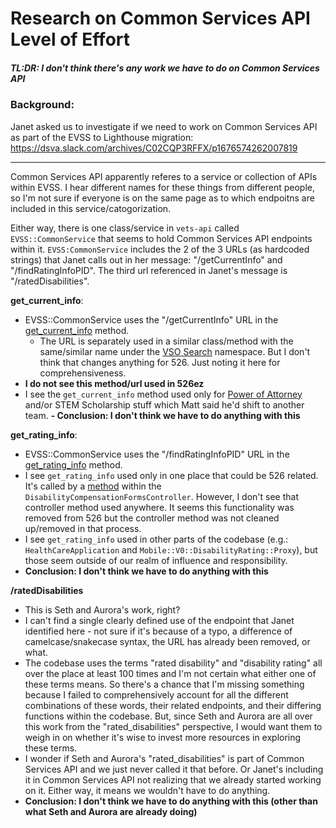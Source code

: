 # Research on Common Services API Level of Effort

##### TL:DR: I don't think there's any work we have to do on Common Services API

### Background:
Janet asked us to investigate if we need to work on Common Services API as part of the EVSS to Lighthouse migration: https://dsva.slack.com/archives/C02CQP3RFFX/p1676574262007819

---

Common Services API apparently referes to a service or collection of APIs within EVSS. I hear different names for these things from different people, so I'm not sure if everyone is on the same page as to which endpoitns are included in this service/catogorization.

Either way, there is one class/service in `vets-api` called `EVSS::CommonService` that seems to hold Common Services API endpoints within it. `EVSS:CommonService` includes the 2 of the 3 URLs (as hardcoded strings) that Janet calls out in her message: "/getCurrentInfo" and "/findRatingInfoPID". The third url referenced in Janet's message is "/ratedDisabilities".

**get_current_info**: 
- EVSS::CommonService uses the "/getCurrentInfo" URL in the [get_current_info](https://github.com/department-of-veterans-affairs/vets-api/blob/master/lib/evss/common_service.rb#L16) method.
	- The URL is separately used in a similar class/method with the same/similar name under the [VSO Search](https://github.com/department-of-veterans-affairs/vets-api/blob/master/lib/evss/vso_search/service.rb#L23) namespace. But I don't think that changes anything for 526. Just noting it here for comprehensiveness.
- **I do not see this method/url used in 526ez**
- I see the `get_current_info` method used only for [Power of Attorney](https://github.com/department-of-veterans-affairs/vets-api/blob/master/app/models/user.rb#L412) and/or STEM Scholarship stuff which Matt said he'd shift to another team.
**- Conclusion: I don't think we have to do anything with this**

**get_rating_info**:
- EVSS::CommonService uses the "/findRatingInfoPID" URL in the [get_rating_info](https://github.com/department-of-veterans-affairs/vets-api/blob/master/lib/evss/common_service.rb#L20) method.
- I see `get_rating_info` used only in one place that could be 526 related. It's called by a [method](https://github.com/department-of-veterans-affairs/vets-api/blob/master/app/controllers/v0/disability_compensation_forms_controller.rb#L67) within the `DisabilityCompensationFormsController`. However, I don't see that controller method used anywhere. It seems this functionality was removed from 526 but the controller method was not cleaned up/removed in that process.
- I see `get_rating_info` used in other parts of the codebase (e.g.: `HealthCareApplication` and `Mobile::V0::DisabilityRating::Proxy`), but those seem outside of our realm of influence and responsibility.
- **Conclusion: I don't think we have to do anything with this**

**/ratedDisabilities**
- This is Seth and Aurora's work, right?
- I can't find a single clearly defined use of the endpoint that Janet identified here - not sure if it's because of a typo, a difference of camelcase/snakecase syntax, the URL has already been removed, or what.
- The codebase uses the terms "rated disability" and "disability rating" all over the place at least 100 times and I'm not certain what either one of these terms means. So there's a chance that I'm missing something because I failed to comprehensively account for all the different combinations of these words, their related endpoints, and their differing functions within the codebase. But, since Seth and Aurora are all over this work from the "rated_disabilities" perspective, I would want them to weigh in on whether it's wise to invest more resources in exploring these terms.
- I wonder if Seth and Aurora's "rated_disabilities" is part of Common Services API and we just never called it that before. Or Janet's including it in Common Services API not realizing that we already started working on it. Either way, it means we wouldn't have to do anything.
- **Conclusion: I don't think we have to do anything with this (other than what Seth and Aurora are already doing)**
